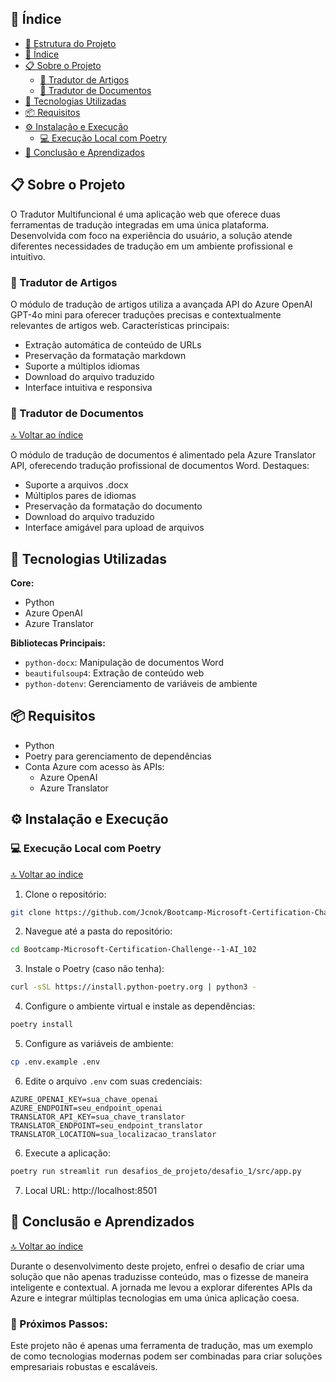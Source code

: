 
## 📑 Índice

- [📁 Estrutura do Projeto](#-estrutura-do-projeto)
- [📑 Índice](#-índice)
- [📋 Sobre o Projeto](#-sobre-o-projeto)
  - [🎯 Tradutor de Artigos](#-tradutor-de-artigos)
  - [📄 Tradutor de Documentos](#-tradutor-de-documentos)
- [🚀 Tecnologias Utilizadas](#-tecnologias-utilizadas)
- [📦 Requisitos](#-requisitos)
- [⚙️ Instalação e Execução](#️-instalação-e-execução)
  - [💻 Execução Local com Poetry](#-execução-local-com-poetry)
- [🎯 Conclusão e Aprendizados](#-conclusão-e-aprendizados)
  

## 📋 Sobre o Projeto

O Tradutor Multifuncional é uma aplicação web que oferece duas ferramentas de tradução integradas em uma única plataforma. Desenvolvida com foco na experiência do usuário, a solução atende diferentes necessidades de tradução em um ambiente profissional e intuitivo.

### 🎯 Tradutor de Artigos

O módulo de tradução de artigos utiliza a avançada API do Azure OpenAI GPT-4o mini para oferecer traduções precisas e contextualmente relevantes de artigos web. Características principais:

- Extração automática de conteúdo de URLs
- Preservação da formatação markdown
- Suporte a múltiplos idiomas
- Download do arquivo traduzido
- Interface intuitiva e responsiva

### 📄 Tradutor de Documentos
[🔝 Voltar ao índice](#-índice)

O módulo de tradução de documentos é alimentado pela Azure Translator API, oferecendo tradução profissional de documentos Word. Destaques:

- Suporte a arquivos .docx
- Múltiplos pares de idiomas
- Preservação da formatação do documento
- Download do arquivo traduzido
- Interface amigável para upload de arquivos

## 🚀 Tecnologias Utilizadas

**Core:**
- Python
- Azure OpenAI
- Azure Translator

**Bibliotecas Principais:**
- `python-docx`: Manipulação de documentos Word
- `beautifulsoup4`: Extração de conteúdo web
- `python-dotenv`: Gerenciamento de variáveis de ambiente

## 📦 Requisitos

- Python
- Poetry para gerenciamento de dependências
- Conta Azure com acesso às APIs: 
  - Azure OpenAI
  - Azure Translator

## ⚙️ Instalação e Execução

### 💻 Execução Local com Poetry
[🔝 Voltar ao índice](#-índice)

1. Clone o repositório:
```bash
git clone https://github.com/Jcnok/Bootcamp-Microsoft-Certification-Challenge--1-AI_102.git

```
2. Navegue até a pasta do repositório:
```bash	
cd Bootcamp-Microsoft-Certification-Challenge--1-AI_102
```

3. Instale o Poetry (caso não tenha):
```bash
curl -sSL https://install.python-poetry.org | python3 -
```

4. Configure o ambiente virtual e instale as dependências:
```bash
poetry install
```

5. Configure as variáveis de ambiente:
```bash
cp .env.example .env
```

6. Edite o arquivo `.env` com suas credenciais:
```env
AZURE_OPENAI_KEY=sua_chave_openai
AZURE_ENDPOINT=seu_endpoint_openai
TRANSLATOR_API_KEY=sua_chave_translator
TRANSLATOR_ENDPOINT=seu_endpoint_translator
TRANSLATOR_LOCATION=sua_localizacao_translator
```

6. Execute a aplicação:
```bash
poetry run streamlit run desafios_de_projeto/desafio_1/src/app.py
```
7. Local URL: http://localhost:8501
	   


## 🎯 Conclusão e Aprendizados
[🔝 Voltar ao índice](#-índice)

Durante o desenvolvimento deste projeto, enfrei o desafio de criar uma solução que não apenas traduzisse conteúdo, mas o fizesse de maneira inteligente e contextual. A jornada me levou a explorar diferentes APIs da Azure e integrar múltiplas tecnologias em uma única aplicação coesa.




### 🚀 Próximos Passos:
 

Este projeto não é apenas uma ferramenta de tradução, mas um exemplo de como tecnologias modernas podem ser combinadas para criar soluções empresariais robustas e escaláveis.
